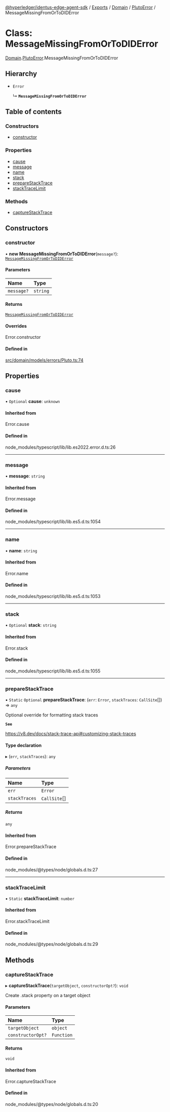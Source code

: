 [@hyperledger/identus-edge-agent-sdk](../README.md) / [Exports](../modules.md) / [Domain](../modules/Domain.md) / [PlutoError](../modules/Domain.PlutoError.md) / MessageMissingFromOrToDIDError

# Class: MessageMissingFromOrToDIDError

[Domain](../modules/Domain.md).[PlutoError](../modules/Domain.PlutoError.md).MessageMissingFromOrToDIDError

## Hierarchy

- `Error`

  ↳ **`MessageMissingFromOrToDIDError`**

## Table of contents

### Constructors

- [constructor](Domain.PlutoError.MessageMissingFromOrToDIDError.md#constructor)

### Properties

- [cause](Domain.PlutoError.MessageMissingFromOrToDIDError.md#cause)
- [message](Domain.PlutoError.MessageMissingFromOrToDIDError.md#message)
- [name](Domain.PlutoError.MessageMissingFromOrToDIDError.md#name)
- [stack](Domain.PlutoError.MessageMissingFromOrToDIDError.md#stack)
- [prepareStackTrace](Domain.PlutoError.MessageMissingFromOrToDIDError.md#preparestacktrace)
- [stackTraceLimit](Domain.PlutoError.MessageMissingFromOrToDIDError.md#stacktracelimit)

### Methods

- [captureStackTrace](Domain.PlutoError.MessageMissingFromOrToDIDError.md#capturestacktrace)

## Constructors

### constructor

• **new MessageMissingFromOrToDIDError**(`message?`): [`MessageMissingFromOrToDIDError`](Domain.PlutoError.MessageMissingFromOrToDIDError.md)

#### Parameters

| Name | Type |
| :------ | :------ |
| `message?` | `string` |

#### Returns

[`MessageMissingFromOrToDIDError`](Domain.PlutoError.MessageMissingFromOrToDIDError.md)

#### Overrides

Error.constructor

#### Defined in

[src/domain/models/errors/Pluto.ts:74](https://github.com/hyperledger/identus-edge-agent-sdk-ts/blob/b1a74ed6fd4a9050ce3bb69d50435414a88a059a/src/domain/models/errors/Pluto.ts#L74)

## Properties

### cause

• `Optional` **cause**: `unknown`

#### Inherited from

Error.cause

#### Defined in

node_modules/typescript/lib/lib.es2022.error.d.ts:26

___

### message

• **message**: `string`

#### Inherited from

Error.message

#### Defined in

node_modules/typescript/lib/lib.es5.d.ts:1054

___

### name

• **name**: `string`

#### Inherited from

Error.name

#### Defined in

node_modules/typescript/lib/lib.es5.d.ts:1053

___

### stack

• `Optional` **stack**: `string`

#### Inherited from

Error.stack

#### Defined in

node_modules/typescript/lib/lib.es5.d.ts:1055

___

### prepareStackTrace

▪ `Static` `Optional` **prepareStackTrace**: (`err`: `Error`, `stackTraces`: `CallSite`[]) => `any`

Optional override for formatting stack traces

**`See`**

https://v8.dev/docs/stack-trace-api#customizing-stack-traces

#### Type declaration

▸ (`err`, `stackTraces`): `any`

##### Parameters

| Name | Type |
| :------ | :------ |
| `err` | `Error` |
| `stackTraces` | `CallSite`[] |

##### Returns

`any`

#### Inherited from

Error.prepareStackTrace

#### Defined in

node_modules/@types/node/globals.d.ts:27

___

### stackTraceLimit

▪ `Static` **stackTraceLimit**: `number`

#### Inherited from

Error.stackTraceLimit

#### Defined in

node_modules/@types/node/globals.d.ts:29

## Methods

### captureStackTrace

▸ **captureStackTrace**(`targetObject`, `constructorOpt?`): `void`

Create .stack property on a target object

#### Parameters

| Name | Type |
| :------ | :------ |
| `targetObject` | `object` |
| `constructorOpt?` | `Function` |

#### Returns

`void`

#### Inherited from

Error.captureStackTrace

#### Defined in

node_modules/@types/node/globals.d.ts:20
